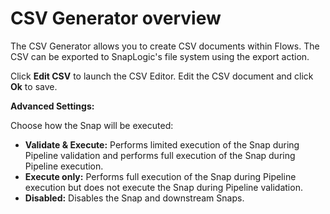 # CSV Generator overview

The CSV Generator allows you to create CSV documents within Flows. The CSV can be exported to SnapLogic's file system using the export action.

Click **Edit CSV** to launch the CSV Editor. Edit the CSV document and click **Ok** to save.

**Advanced Settings:**

Choose how the Snap will be executed:

* **Validate & Execute:** Performs limited execution of the Snap during Pipeline validation and performs full execution of the Snap during Pipeline execution.
* **Execute only:** Performs full execution of the Snap during Pipeline execution but does not execute the Snap during Pipeline validation.
* **Disabled:** Disables the Snap and downstream Snaps.
